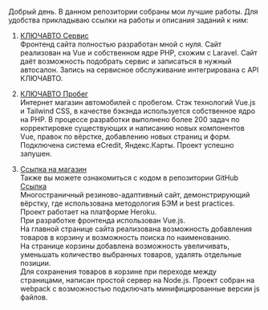 ﻿Добрый день. В данном репозитории собраны мои лучшие работы.
Для удобства прикладываю ссылки на работы и описания заданий к ним:

1. <a href="https://service-keyauto.ru/">КЛЮЧАВТО Сервис</a></br>
Фронтенд сайта полностью разработан мной с нуля. Сайт реализован на Vue и собственном ядре PHP, схожим с Laravel. Сайт даёт возможность подобрать сервис и записаться в нужный автосалон. Запись на сервисное обслуживание интегрирована с API КЛЮЧАВТО. 

2. <a href="https://keyauto-probeg.ru/">КЛЮЧАВТО Пробег</a></br>
Интернет магазин автомобилей с пробегом. Стэк технологий Vue.js и Tailwind CSS, в качестве бэкэнда используется собственное ядро на PHP.
В процессе разработки выполнено более 200 задач по корректировке существующих и написанию новых компонентов Vue, правок по вёрстке, добавлению новых страниц и форм.
Подключена система eCredit, Яндекс.Карты.
Проект успешно запушен.

3. <a href="https://clothing-shop-project.herokuapp.com/src/index.html">Ссылка на магазин</a></br>
Также вы можете ознакомиться с кодом в репозитории GitHub <a href="https://github.com/LevSavin/Shop-project/tree/lesson">Ссылка</a></br>
Многостраничный резиново-адаптивный сайт, демонстрирующий вёрстку, где использована методология БЭМ и best practices. Проект работает на платформе Heroku.</br>
При разработке фронтенда использован Vue.js.</br>
На главной странице сайта реализована возможность добавления товаров в корзину и возможность поиска по наименованию.</br>
На странице корзины добавлена возможность увеличивать, уменьшать количество выбранных товаров, удалять отдельные позиции.</br>
Для сохранения товаров в корзине при переходе между страницами, написан простой сервер на Node.js. Проект собран на webpack с возможностью подключать минифицированные версии js файлов.